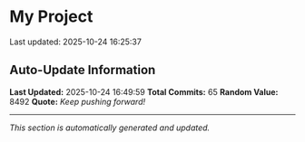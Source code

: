 # My Project


Last updated: 2025-10-24 16:25:37

































































## Auto-Update Information

**Last Updated:** 2025-10-24 16:49:59
**Total Commits:** 65
**Random Value:** 8492
**Quote:** _Keep pushing forward!_

---
_This section is automatically generated and updated._